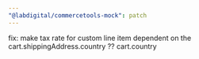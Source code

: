 ```yaml
---
"@labdigital/commercetools-mock": patch
---
```


fix: make tax rate for custom line item dependent on the cart.shippingAddress.country ?? cart.country
